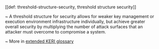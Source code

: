 [[def: threshold-structure-security, threshold structure security]]

~ A threshold structure for security allows for weaker key management or execution environment infrastructure individually, but achieve greater overall security by multiplying the number of attack surfaces that an attacker must overcome to compromise a system.

~ More in <a href="https://weboftrust.github.io/WOT-terms/docs/glossary/threshold-structure-security">extended KERI glossary</a>
